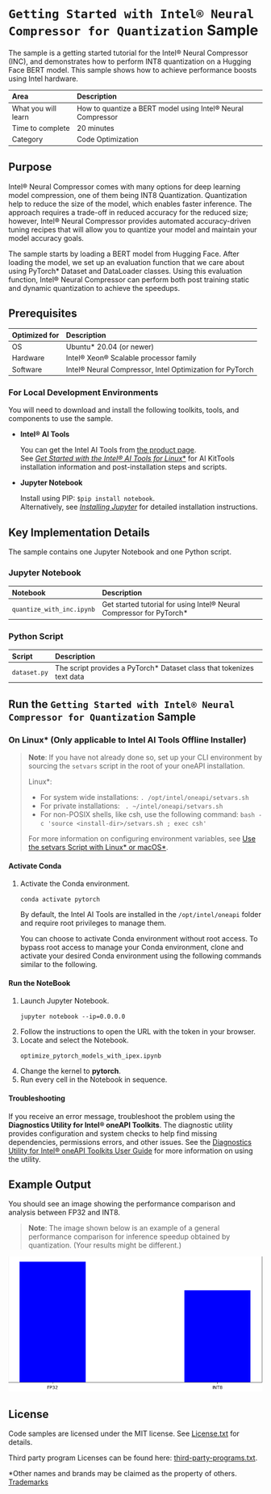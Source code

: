 # `Getting Started with Intel® Neural Compressor for Quantization` Sample

The sample is a getting started tutorial for the Intel® Neural Compressor (INC), and demonstrates how to perform INT8 quantization on a Hugging Face BERT model. This sample shows how to achieve performance boosts using Intel hardware.

| Area                  | Description
|:---                   |:---
| What you will learn   | How to quantize a BERT model using Intel® Neural Compressor
| Time to complete      | 20 minutes
| Category              | Code Optimization

## Purpose

Intel® Neural Compressor comes with many options for deep learning model compression, one of them being INT8 Quantization. Quantization help to reduce the size of the model, which enables faster inference. The approach requires a trade-off in reduced accuracy for the reduced size; however, Intel® Neural Compressor provides automated accuracy-driven tuning recipes that will allow you to quantize your model and maintain your model accuracy goals.

The sample starts by loading a BERT model from Hugging Face. After loading the model, we set up an evaluation function that we care about using PyTorch* Dataset and DataLoader classes. Using this evaluation function, Intel® Neural Compressor can perform both post training static and dynamic quantization to achieve the speedups.

## Prerequisites

| Optimized for           | Description
|:---                     |:---
| OS                      | Ubuntu* 20.04 (or newer)
| Hardware                | Intel® Xeon® Scalable processor family
| Software                | Intel® Neural Compressor, Intel Optimization for PyTorch

### For Local Development Environments

You will need to download and install the following toolkits, tools, and components to use the sample.

- **Intel® AI Tools**

  You can get the Intel AI Tools from [the product page](https://www.intel.com/content/www/us/en/developer/tools/oneapi/ai-analytics-toolkit.html). <br> See [*Get Started with the Intel® AI Tools for Linux**](https://www.intel.com/content/www/us/en/develop/documentation/get-started-with-ai-linux) for AI KitTools installation information and post-installation steps and scripts.

- **Jupyter Notebook**

  Install using PIP: `$pip install notebook`. <br> Alternatively, see [*Installing Jupyter*](https://jupyter.org/install) for detailed installation instructions.


## Key Implementation Details

The sample contains one Jupyter Notebook and one Python script.

### Jupyter Notebook

|Notebook                  |Description
|:---                      |:---
|`quantize_with_inc.ipynb` | Get started tutorial for using Intel® Neural Compressor for PyTorch*

### Python Script

|Script                    |Description
|:---                      |:---
|`dataset.py`              | The script provides a PyTorch* Dataset class that tokenizes text data 


## Run the `Getting Started with Intel® Neural Compressor for Quantization` Sample

### On Linux* (Only applicable to Intel AI Tools Offline Installer)
> **Note**: If you have not already done so, set up your CLI
> environment by sourcing  the `setvars` script in the root of your oneAPI installation.
>
> Linux*:
> - For system wide installations: `. /opt/intel/oneapi/setvars.sh`
> - For private installations: ` . ~/intel/oneapi/setvars.sh`
> - For non-POSIX shells, like csh, use the following command: `bash -c 'source <install-dir>/setvars.sh ; exec csh'`
>
> For more information on configuring environment variables, see [Use the setvars Script with Linux* or macOS*](https://www.intel.com/content/www/us/en/develop/documentation/oneapi-programming-guide/top/oneapi-development-environment-setup/use-the-setvars-script-with-linux-or-macos.html).

#### Activate Conda

1. Activate the Conda environment.

    ```
    conda activate pytorch
    ```

   By default, the Intel AI Tools are installed in the `/opt/intel/oneapi` folder and require root privileges to manage them.

   You can choose to activate Conda environment without root access. To bypass root access to manage your Conda environment, clone and activate your desired Conda environment using the following commands similar to the following.

#### Run the NoteBook

1. Launch Jupyter Notebook.
   ```
   jupyter notebook --ip=0.0.0.0
   ```
2. Follow the instructions to open the URL with the token in your browser.
3. Locate and select the Notebook.
   ```
   optimize_pytorch_models_with_ipex.ipynb
   ```
4. Change the kernel to **pytorch**.
5. Run every cell in the Notebook in sequence.

#### Troubleshooting

If you receive an error message, troubleshoot the problem using the **Diagnostics Utility for Intel® oneAPI Toolkits**. The diagnostic utility provides configuration and system checks to help find missing dependencies, permissions errors, and other issues. See the [Diagnostics Utility for Intel® oneAPI Toolkits User Guide](https://www.intel.com/content/www/us/en/develop/documentation/diagnostic-utility-user-guide/top.html) for more information on using the utility.   

## Example Output
You should see an image showing the performance comparison and analysis between FP32 and INT8.
>**Note**: The image shown below is an example of a general performance comparison for inference speedup obtained by quantization. (Your results might be different.)

![Performance Numbers](images/inc_speedup.png)


## License

Code samples are licensed under the MIT license. See
[License.txt](https://github.com/oneapi-src/oneAPI-samples/blob/master/License.txt) for details.

Third party program Licenses can be found here: [third-party-programs.txt](https://github.com/oneapi-src/oneAPI-samples/blob/master/third-party-programs.txt).

*Other names and brands may be claimed as the property of others. [Trademarks](https://www.intel.com/content/www/us/en/legal/trademarks.html)
